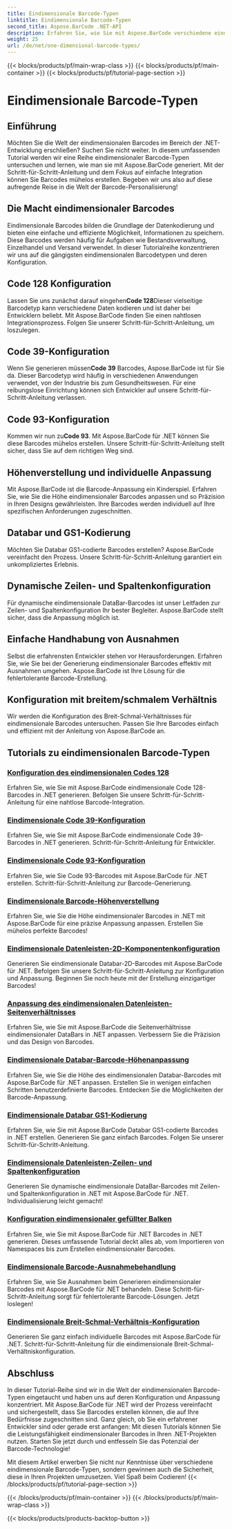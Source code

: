 ```yaml
---
title: Eindimensionale Barcode-Typen
linktitle: Eindimensionale Barcode-Typen
second_title: Aspose.BarCode .NET-API
description: Erfahren Sie, wie Sie mit Aspose.BarCode verschiedene eindimensionale Barcodes in .NET erstellen. Schritt-für-Schritt-Anleitungen zur Barcode-Generierung und -Anpassung.
weight: 25
url: /de/net/one-dimensional-barcode-types/
---
```


{{< blocks/products/pf/main-wrap-class >}}
{{< blocks/products/pf/main-container >}}
{{< blocks/products/pf/tutorial-page-section >}}

# Eindimensionale Barcode-Typen


## Einführung

Möchten Sie die Welt der eindimensionalen Barcodes im Bereich der .NET-Entwicklung erschließen? Suchen Sie nicht weiter. In diesem umfassenden Tutorial werden wir eine Reihe eindimensionaler Barcode-Typen untersuchen und lernen, wie man sie mit Aspose.BarCode generiert. Mit der Schritt-für-Schritt-Anleitung und dem Fokus auf einfache Integration können Sie Barcodes mühelos erstellen. Begeben wir uns also auf diese aufregende Reise in die Welt der Barcode-Personalisierung!

## Die Macht eindimensionaler Barcodes

Eindimensionale Barcodes bilden die Grundlage der Datenkodierung und bieten eine einfache und effiziente Möglichkeit, Informationen zu speichern. Diese Barcodes werden häufig für Aufgaben wie Bestandsverwaltung, Einzelhandel und Versand verwendet. In dieser Tutorialreihe konzentrieren wir uns auf die gängigsten eindimensionalen Barcodetypen und deren Konfiguration.

## Code 128 Konfiguration

 Lassen Sie uns zunächst darauf eingehen**Code 128**Dieser vielseitige Barcodetyp kann verschiedene Daten kodieren und ist daher bei Entwicklern beliebt. Mit Aspose.BarCode finden Sie einen nahtlosen Integrationsprozess. Folgen Sie unserer Schritt-für-Schritt-Anleitung, um loszulegen.

## Code 39-Konfiguration

 Wenn Sie generieren müssen**Code 39** Barcodes, Aspose.BarCode ist für Sie da. Dieser Barcodetyp wird häufig in verschiedenen Anwendungen verwendet, von der Industrie bis zum Gesundheitswesen. Für eine reibungslose Einrichtung können sich Entwickler auf unsere Schritt-für-Schritt-Anleitung verlassen.

## Code 93-Konfiguration

 Kommen wir nun zu**Code 93**. Mit Aspose.BarCode für .NET können Sie diese Barcodes mühelos erstellen. Unsere Schritt-für-Schritt-Anleitung stellt sicher, dass Sie auf dem richtigen Weg sind.

## Höhenverstellung und individuelle Anpassung

Mit Aspose.BarCode ist die Barcode-Anpassung ein Kinderspiel. Erfahren Sie, wie Sie die Höhe eindimensionaler Barcodes anpassen und so Präzision in Ihren Designs gewährleisten. Ihre Barcodes werden individuell auf Ihre spezifischen Anforderungen zugeschnitten.

## Databar und GS1-Kodierung

Möchten Sie Databar GS1-codierte Barcodes erstellen? Aspose.BarCode vereinfacht den Prozess. Unsere Schritt-für-Schritt-Anleitung garantiert ein unkompliziertes Erlebnis.

## Dynamische Zeilen- und Spaltenkonfiguration

Für dynamische eindimensionale DataBar-Barcodes ist unser Leitfaden zur Zeilen- und Spaltenkonfiguration Ihr bester Begleiter. Aspose.BarCode stellt sicher, dass die Anpassung möglich ist.

## Einfache Handhabung von Ausnahmen

Selbst die erfahrensten Entwickler stehen vor Herausforderungen. Erfahren Sie, wie Sie bei der Generierung eindimensionaler Barcodes effektiv mit Ausnahmen umgehen. Aspose.BarCode ist Ihre Lösung für die fehlertolerante Barcode-Erstellung.

## Konfiguration mit breitem/schmalem Verhältnis

Wir werden die Konfiguration des Breit-Schmal-Verhältnisses für eindimensionale Barcodes untersuchen. Passen Sie Ihre Barcodes einfach und effizient mit der Anleitung von Aspose.BarCode an.
## Tutorials zu eindimensionalen Barcode-Typen
### [Konfiguration des eindimensionalen Codes 128](./one-dimensional-code-128-configuration/)
Erfahren Sie, wie Sie mit Aspose.BarCode eindimensionale Code 128-Barcodes in .NET generieren. Befolgen Sie unsere Schritt-für-Schritt-Anleitung für eine nahtlose Barcode-Integration.
### [Eindimensionale Code 39-Konfiguration](./one-dimensional-code-39-configuration/)
Erfahren Sie, wie Sie mit Aspose.BarCode eindimensionale Code 39-Barcodes in .NET generieren. Schritt-für-Schritt-Anleitung für Entwickler.
### [Eindimensionale Code 93-Konfiguration](./one-dimensional-code-93-configuration/)
Erfahren Sie, wie Sie Code 93-Barcodes mit Aspose.BarCode für .NET erstellen. Schritt-für-Schritt-Anleitung zur Barcode-Generierung.
### [Eindimensionale Barcode-Höhenverstellung](./one-dimensional-barcode-height-adjustment/)
Erfahren Sie, wie Sie die Höhe eindimensionaler Barcodes in .NET mit Aspose.BarCode für eine präzise Anpassung anpassen. Erstellen Sie mühelos perfekte Barcodes!
### [Eindimensionale Datenleisten-2D-Komponentenkonfiguration](./one-dimensional-databar-2d-component-configuration/)
Generieren Sie eindimensionale Databar-2D-Barcodes mit Aspose.BarCode für .NET. Befolgen Sie unsere Schritt-für-Schritt-Anleitung zur Konfiguration und Anpassung. Beginnen Sie noch heute mit der Erstellung einzigartiger Barcodes!
### [Anpassung des eindimensionalen Datenleisten-Seitenverhältnisses](./one-dimensional-databar-aspect-ratio-customization/)
Erfahren Sie, wie Sie mit Aspose.BarCode die Seitenverhältnisse eindimensionaler DataBars in .NET anpassen. Verbessern Sie die Präzision und das Design von Barcodes.
### [Eindimensionale Databar-Barcode-Höhenanpassung](./one-dimensional-databar-barcode-height-adjustment/)
Erfahren Sie, wie Sie die Höhe des eindimensionalen Databar-Barcodes mit Aspose.BarCode für .NET anpassen. Erstellen Sie in wenigen einfachen Schritten benutzerdefinierte Barcodes. Entdecken Sie die Möglichkeiten der Barcode-Anpassung.
### [Eindimensionale Databar GS1-Kodierung](./one-dimensional-databar-gs1-encoding/)
Erfahren Sie, wie Sie mit Aspose.BarCode Databar GS1-codierte Barcodes in .NET erstellen. Generieren Sie ganz einfach Barcodes. Folgen Sie unserer Schritt-für-Schritt-Anleitung.
### [Eindimensionale Datenleisten-Zeilen- und Spaltenkonfiguration](./one-dimensional-databar-row-column-configuration/)
Generieren Sie dynamische eindimensionale DataBar-Barcodes mit Zeilen- und Spaltenkonfiguration in .NET mit Aspose.BarCode für .NET. Individualisierung leicht gemacht!
### [Konfiguration eindimensionaler gefüllter Balken](./one-dimensional-filled-bars-configuration/)
Erfahren Sie, wie Sie mit Aspose.BarCode für .NET Barcodes in .NET generieren. Dieses umfassende Tutorial deckt alles ab, vom Importieren von Namespaces bis zum Erstellen eindimensionaler Barcodes. 
### [Eindimensionale Barcode-Ausnahmebehandlung](./one-dimensional-barcode-exception-handling/)
Erfahren Sie, wie Sie Ausnahmen beim Generieren eindimensionaler Barcodes mit Aspose.BarCode für .NET behandeln. Diese Schritt-für-Schritt-Anleitung sorgt für fehlertolerante Barcode-Lösungen. Jetzt loslegen!
### [Eindimensionale Breit-Schmal-Verhältnis-Konfiguration](./one-dimensional-wide-narrow-ratio-configuration/)
Generieren Sie ganz einfach individuelle Barcodes mit Aspose.BarCode für .NET. Schritt-für-Schritt-Anleitung für die eindimensionale Breit-Schmal-Verhältniskonfiguration.

## Abschluss

In dieser Tutorial-Reihe sind wir in die Welt der eindimensionalen Barcode-Typen eingetaucht und haben uns auf deren Konfiguration und Anpassung konzentriert. Mit Aspose.BarCode für .NET wird der Prozess vereinfacht und sichergestellt, dass Sie Barcodes erstellen können, die auf Ihre Bedürfnisse zugeschnitten sind. Ganz gleich, ob Sie ein erfahrener Entwickler sind oder gerade erst anfangen: Mit diesen Tutorials können Sie die Leistungsfähigkeit eindimensionaler Barcodes in Ihren .NET-Projekten nutzen. Starten Sie jetzt durch und entfesseln Sie das Potenzial der Barcode-Technologie!

Mit diesem Artikel erwerben Sie nicht nur Kenntnisse über verschiedene eindimensionale Barcode-Typen, sondern gewinnen auch die Sicherheit, diese in Ihren Projekten umzusetzen. Viel Spaß beim Codieren!
{{< /blocks/products/pf/tutorial-page-section >}}

{{< /blocks/products/pf/main-container >}}
{{< /blocks/products/pf/main-wrap-class >}}

{{< blocks/products/products-backtop-button >}}
